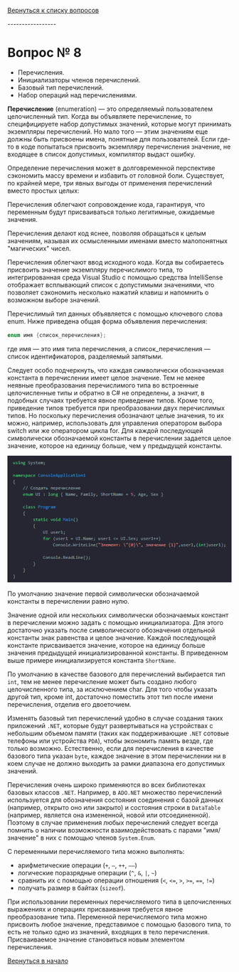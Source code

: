 [Вернуться к списку вопросов](../questions.md)

<div id="begin"></div>
-----------------

# Вопрос № 8

* Перечисления.
* Инициализаторы членов перечислений.
* Базовый тип перечислений.
* Набор операций над перечислениями.

**Перечисление** (enumeration) — это определяемый пользователем целочисленный тип. Когда вы объявляете перечисление, то
специфицируете набор допустимых значений, которые могут принимать экземпляры перечислений. Но мало того — этим значениям
еще должны быть присвоены имена, понятные для пользователей. Если где-то в коде попытаться присвоить экземпляру
перечисления значение, не входящее в список допустимых, компилятор выдаст ошибку.

Определение перечисления может в долговременной перспективе сэкономить массу времени и избавить от головной боли.
Существует, по крайней мере, три явных выгоды от применения перечислений вместо простых целых:

Перечисления облегчают сопровождение кода, гарантируя, что переменным будут присваиваться только легитимные, ожидаемые
значения.

Перечисления делают код яснее, позволяя обращаться к целым значениям, называя их осмысленными именами вместо
малопонятных "магических" чисел.

Перечисления облегчают ввод исходного кода. Когда вы собираетесь присвоить значение экземпляру перечислимого типа, то
интегрированная среда Visual Studio с помощью средства IntelliSense отображает всплывающий список с допустимыми
значениями, что позволяет сэкономить несколько нажатий клавиш и напомнить о возможном выборе значений.

Перечислимый тип данных объявляется с помощью ключевого слова enum. Ниже приведена общая форма объявления перечисления:

```cs
enum имя {список_перечисления};
```

где имя — это имя типа перечисления, а список_перечисления — список идентификаторов, разделяемый запятыми.

Следует особо подчеркнуть, что каждая символически обозначаемая константа в перечислении имеет целое значение. Тем не
менее неявные преобразования перечислимого типа во встроенные целочисленные типы и обратно в C# не определены, а значит,
в подобных случаях требуется явное приведение типов. Кроме того, приведение типов требуется при преобразовании двух
перечислимых типов. Но поскольку перечисления обозначают целые значения, то их можно, например, использовать для
управления оператором выбора switch или же оператором цикла for. Для каждой последующей символически обозначаемой
константы в перечислении задается целое значение, которое на единицу больше, чем у предыдущей константы.

![](008-1.png)

По умолчанию значение первой символически обозначаемой константы в перечислении равно нулю.

Значение одной или нескольких символически обозначаемых констант в перечислении можно задать с помощью инициализатора.
Для этого достаточно указать после символического обозначения отдельной константы знак равенства и целое значение.
Каждой последующей константе присваивается значение, которое на единицу больше значения предыдущей инициализированной
константы. В приведенном выше примере инициализируется константа `ShortName`.

По умолчанию в качестве базового для перечислений выбирается тип `int`, тем не менее перечисление может быть создано
любого целочисленного типа, за исключением char. Для того чтобы указать другой тип, кроме int, достаточно поместить этот
тип после имени перечисления, отделив его двоеточием.

Изменять базовый тип перечислений удобно в случае создания таких приложений `.NET`, которые будут развертываться на
устройствах с небольшим объемом памяти (таких как поддерживающие `.NET` сотовые телефоны или устройства `PDA`), чтобы
экономить память везде, где только возможно. Естественно, если для перечисления в качестве базового типа указан `byte`,
каждое значение в этом перечислении ни в коем случае не должно выходить за рамки диапазона его допустимых значений.

Перечисления очень широко применяются во всех библиотеках базовых классов `.NET`. Например, в `ADO.NET` множество
перечислений используется для обозначения состояния соединения с базой данных (например, открыто оно или закрыто) и
состояния строки в `DataTable` (например, является она измененной, новой или отсоединенной). Поэтому в случае применения
любых перечислений следует всегда помнить о наличии возможности взаимодействовать с парами "имя/значение" в них с
помощью членов `System.Enum`.

С переменными перечисляемого типа можно выполнять:

* арифметические операции (`+`, `–`, `++`, `––`)
* логические поразрядные операции (`^`, `&`, `|`, `~`)
* сравнить их с помощью операции отношения (`<`, `<=`, `>`, `>=`, `==`, `!=`)
* получать размер в байтах (`sizeof`).

При использовании переменных перечисляемого типа в целочисленных выражениях и операциях присваивания требуется явное
преобразование типа. Переменной перечисляемого типа можно присвоить любое значение, представимое с помощью базового
типа, то есть не только одно из значений, входящих в тело перечисления. Присваиваемое значение становиться новым
элементом перечисления.


[Вернуться в начало](#begin)